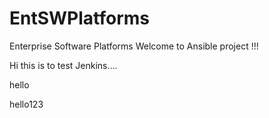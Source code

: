 # EntSWPlatforms
Enterprise Software Platforms
Welcome to Ansible project !!!

Hi this is to test Jenkins....

hello

hello123
